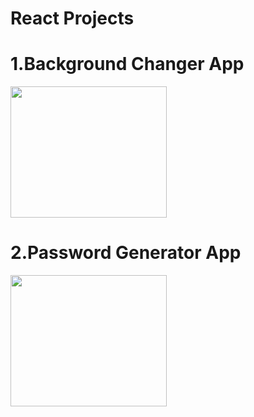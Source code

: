 # React Projects

<h1>1.Background Changer App</h1>
   <img src="https://github.com/priyanka2619/REACT-PROJECT/assets/74972482/9e774410-ca97-43f4-9711-4295bb0d17e0" width="250px" height="210px">

<h1>2.Password Generator App</h1>
   <img src="https://github.com/priyanka2619/REACT-PROJECT/assets/74972482/7200c0a7-fb91-4ad3-badd-e26c17cf937d" width="250px" height="210px">

